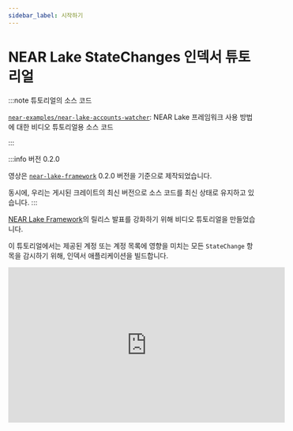 ```yaml
---
sidebar_label: 시작하기
---
```


# NEAR Lake StateChanges 인덱서 튜토리얼

<ProgrammingLanguage lang="rust" />

:::note 튜토리얼의 소스 코드

[`near-examples/near-lake-accounts-watcher`](https://github.com/near-examples/near-lake-accounts-watcher/tree/0.2.0): NEAR Lake 프레임워크 사용 방법에 대한 비디오 튜토리얼용 소스 코드

:::

:::info 버전 0.2.0

영상은 [`near-lake-framework`](https://near-indexers.io/docs/projects/near-lake-framework) 0.2.0 버전을 기준으로 제작되었습니다.

동시에, 우리는 게시된 크레이트의 최신 버전으로 소스 코드를 최신 상태로 유지하고 있습니다.
:::

[NEAR Lake Framework](https://near-indexers.io/docs/projects/near-lake-framework)의 릴리스 발표를 강화하기 위해 비디오 튜토리얼을 만들었습니다.

이 튜토리얼에서는 제공된 계정 또는 계정 목록에 영향을 미치는 모든 `StateChange` 항목을 감시하기 위해, 인덱서 애플리케이션을 빌드합니다.

<iframe
 width="560"
 height="315"
 src="https://www.youtube.com/embed/GsF7I93K-EQ"
 title="YouTube video player"
 frameborder="0"
 allow="accelerometer; autoplay; clipboard-write; encrypted-media; gyroscope; picture-in-picture"
 allowfullscreen>
</iframe>

